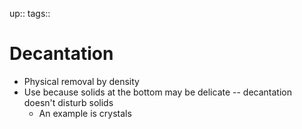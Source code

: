 up:: 
tags:: 

# Decantation

- Physical removal by density
- Use because solids at the bottom may be delicate -- decantation doesn't disturb solids
	- An example is crystals